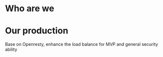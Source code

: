 # Who are we
# Our production
Base on Openresty, enhance the load balance for MVP and general security ability
